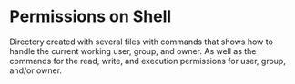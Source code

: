 # Permissions on Shell

Directory created with several files with commands that shows how to handle the current working user, group, and owner. As well as the commands for the read, write, and execution permissions for user, group, and/or owner.